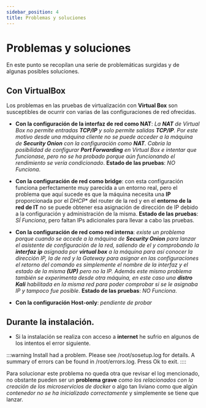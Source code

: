 ```yaml
---
sidebar_position: 4
title: Problemas y soluciones
---
```

# Problemas y soluciones
En este punto se recopilan una serie de problemáticas surgidas y de algunas posibles soluciones.

## Con VirtualBox
Los problemas en las pruebas de virtualización con **Virtual Box** son susceptibles de ocurrir con varias de las configuraciones de red ofrecidas.

- **Con la configuración de la interfaz de red como NAT**: *La **NAT** de Virtual Box no permite entradas **TCP/IP** y solo permite salidas **TCP/IP**. Por este motivo desde una máquina cliente no se puede acceder a la máquina de **Security Onion** con la configuración como **NAT**. Cabría la posibilidad de configurar **Port Forwarding** en Virtual Box e intentar que funcionase, pero no se ha probado porque aún funcionando el rendimiento se vería condicionado*. **Estado de las pruebas**: *NO Funciona*.

- **Con la configuración de red como bridge**: con esta configuración funciona perfectamente muy parecida a un entorno real, pero el problema que aquí sucede es que la máquina necesita una **IP** proporcionada por el *DHCP** del router de la red y en el **entorno de la red de IT** no se puede obtener esa asignación de dirección de IP debido a la configuración y administración de la misma. **Estado de las pruebas**: *SÍ Funciona*, pero faltan IPs adicionales para llevar a cabo las pruebas.

- **Con la configuración de red como red interna**: *existe un problema porque cuando se accede a la máquina de **Security Onion** para lanzar el asistente de configuración de la red, saliendo de el y comprobando la **interfaz ip** asignada por **virtual box** a la máquina para así conocer la dirección IP, la de red y la Gateway para asignar en las configuraciones el retorno del comando es simplemente el nombre de la interfaz y el estado de la misma **(UP)** pero no la IP. Además este mismo problema también se experimenta desde otra máquina, en este caso una **distro Kali** habilitada en la misma red para poder comprobar si se le asignaba IP y tampoco fue posible*. **Estado de las pruebas**: *NO Funciona*.

- **Con la configuración Host-only**: *pendiente de probar*

## Durante la instalación.

- Si la instalación se realiza con acceso a **internet** he sufrio en algunos de los intentos el error siguiente.

:::warning
Install had a problem. Please see /root/sosetup.log for details.
A summary of errors can be found in /root/errors.log.
Press Ok to exit. 
::::

Para solucionar este problema no queda otra que revisar el log mencionado, no obstante pueden ser un **problema grave** *como los relacionados con la creación de los microservicios de docker* o algo tan liviano como que algún *contenedor no se ha inicializado correctamente* y simplemente se tiene que lanzar.



